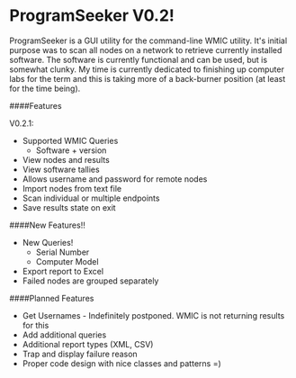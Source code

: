 # ProgramSeeker V0.2!

ProgramSeeker is a GUI utility for the command-line WMIC utility. It's initial purpose was to scan all nodes on a network to retrieve currently installed software. The software is currently functional and can be used, but is somewhat clunky. My time is currently dedicated to finishing up computer labs for the term and this is taking more of a back-burner position (at least for the time being).

####Features

V0.2.1: 
* Supported WMIC Queries
  * Software + version
* View nodes and results
* View software tallies
* Allows username and password for remote nodes
* Import nodes from text file
* Scan individual or multiple endpoints
* Save results state on exit

####New Features!!
* New Queries!
  * Serial Number
  * Computer Model
* Export report to Excel
* Failed nodes are grouped separately

####Planned Features
* Get Usernames - Indefinitely postponed. WMIC is not returning results for this
* Add additional queries
* Additional report types (XML, CSV)
* Trap and display failure reason
* Proper code design with nice classes and patterns =)
